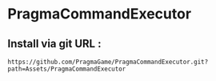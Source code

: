 # PragmaCommandExecutor
## Install via git URL :
```
https://github.com/PragmaGame/PragmaCommandExecutor.git?path=Assets/PragmaCommandExecutor
```
